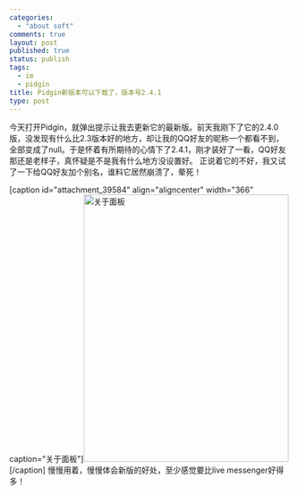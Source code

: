 ```yaml
--- 
categories: 
  - "about soft"
comments: true
layout: post
published: true
status: publish
tags: 
  - im
  - pidgin
title: Pidgin新版本可以下载了，版本号2.4.1
type: post
---
```

今天打开Pidgin，就弹出提示让我去更新它的最新版。前天我刚下了它的2.4.0版，没发现有什么比2.3版本好的地方，却让我的QQ好友的昵称一个都看不到，全部变成了null。于是怀着有所期待的心情下了2.4.1，刚才装好了一看，QQ好友那还是老样子，真怀疑是不是我有什么地方没设置好。
正说着它的不好，我又试了一下给QQ好友加个别名，谁料它居然崩溃了，晕死！

<!--more-->

[caption id="attachment_39584" align="aligncenter" width="366" caption="关于面板"]<img class="size-full wp-image-39584" title="关于面板" src="http://www.hopes4.me/images/uploads/2008/04/about.jpg" alt="关于面板" width="366" height="478">[/caption]
慢慢用着，慢慢体会新版的好处，至少感觉要比live messenger好得多！
